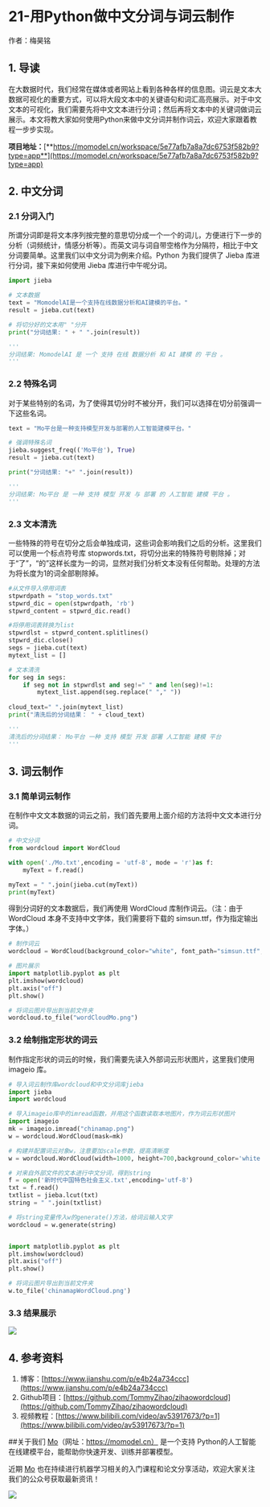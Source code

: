 # 21-用Python做中文分词与词云制作

作者：梅昊铭 

## 1. 导读
在大数据时代，我们经常在媒体或者网站上看到各种各样的信息图。词云是文本大数据可视化的重要方式，可以将大段文本中的关键语句和词汇高亮展示。对于中文文本的可视化，我们需要先将中文文本进行分词；然后再将文本中的关键词做词云展示。本文将教大家如何使用Python来做中文分词并制作词云，欢迎大家跟着教程一步步实现。


**项目地址：**[**https://momodel.cn/workspace/5e77afb7a8a7dc6753f582b9?type=app**](https://momodel.cn/workspace/5e77afb7a8a7dc6753f582b9?type=app)


## 2. 中文分词
### 2.1 分词入门
所谓分词即是将文本序列按完整的意思切分成一个一个的词儿，方便进行下一步的分析（词频统计，情感分析等）。而英文词与词自带空格作为分隔符，相比于中文分词要简单。这里我们以中文分词为例来介绍。Python 为我们提供了 Jieba 库进行分词，接下来如何使用 Jieba 库进行中午呢分词。
```python
import jieba

# 文本数据
text = "MomodelAI是一个支持在线数据分析和AI建模的平台。"
result = jieba.cut(text)

# 将切分好的文本用" "分开
print("分词结果: " + " ".join(result)) 

'''
分词结果: MomodelAI 是 一个 支持 在线 数据分析 和 AI 建模 的 平台 。
'''
```
### 2.2 特殊名词
对于某些特别的名词，为了使得其切分时不被分开，我们可以选择在切分前强调一下这些名词。
```python
text = "Mo平台是一种支持模型开发与部署的人工智能建模平台。"

# 强调特殊名词
jieba.suggest_freq(('Mo平台'), True)
result = jieba.cut(text)

print("分词结果: "+" ".join(result)) 

'''
分词结果: Mo平台 是 一种 支持 模型 开发 与 部署 的 人工智能 建模 平台 。
'''
```
### 2.3 文本清洗
一些特殊的符号在切分之后会单独成词，这些词会影响我们之后的分析。这里我们可以使用一个标点符号库 stopwords.txt，将切分出来的特殊符号剔除掉；对于“了”，“的”这样长度为一的词，显然对我们分析文本没有任何帮助。处理的方法为将长度为1的词全部剔除掉。
```python
#从文件导入停用词表
stpwrdpath = "stop_words.txt"
stpwrd_dic = open(stpwrdpath, 'rb')
stpwrd_content = stpwrd_dic.read()

#将停用词表转换为list  
stpwrdlst = stpwrd_content.splitlines()
stpwrd_dic.close()
segs = jieba.cut(text)
mytext_list = []

# 文本清洗
for seg in segs:
    if seg not in stpwrdlst and seg!=" " and len(seg)!=1:
        mytext_list.append(seg.replace(" "," "))
        
cloud_text=" ".join(mytext_list) 
print("清洗后的分词结果： " + cloud_text)

'''
清洗后的分词结果： Mo平台 一种 支持 模型 开发 部署 人工智能 建模 平台
'''
```

## 3. 词云制作
### 3.1 简单词云制作
在制作中文文本数据的词云之前，我们首先要用上面介绍的方法将中文文本进行分词。
```python
# 中文分词
from wordcloud import WordCloud

with open('./Mo.txt',encoding = 'utf-8', mode = 'r')as f:
    myText = f.read()

myText = " ".join(jieba.cut(myText)) 
print(myText)
```
得到分词好的文本数据后，我们再使用 WordCloud 库制作词云。（注：由于 WordCloud 本身不支持中文字体，我们需要将下载的 simsun.ttf，作为指定输出字体。）
```python
# 制作词云
wordcloud = WordCloud(background_color="white", font_path="simsun.ttf", height=300, width = 400).generate(myText)

# 图片展示
import matplotlib.pyplot as plt
plt.imshow(wordcloud)
plt.axis("off")
plt.show()

# 将词云图片导出到当前文件夹
wordcloud.to_file("wordCloudMo.png") 
```
### 3.2 绘制指定形状的词云
制作指定形状的词云的时候，我们需要先读入外部词云形状图片，这里我们使用 imageio 库。


```python
# 导入词云制作库wordcloud和中文分词库jieba
import jieba
import wordcloud

# 导入imageio库中的imread函数，并用这个函数读取本地图片，作为词云形状图片
import imageio
mk = imageio.imread("chinamap.png")
w = wordcloud.WordCloud(mask=mk)

# 构建并配置词云对象w，注意要加scale参数，提高清晰度
w = wordcloud.WordCloud(width=1000, height=700,background_color='white',font_path='simsun.ttf',mask=mk,scale=15)

# 对来自外部文件的文本进行中文分词，得到string
f = open('新时代中国特色社会主义.txt',encoding='utf-8')
txt = f.read()
txtlist = jieba.lcut(txt)
string = " ".join(txtlist)

# 将string变量传入w的generate()方法，给词云输入文字
wordcloud = w.generate(string)


import matplotlib.pyplot as plt
plt.imshow(wordcloud)
plt.axis("off")
plt.show()

# 将词云图片导出到当前文件夹
w.to_file('chinamapWordCloud.png')
```
### 3.3 结果展示
![](https://imgbed.momodel.cn/1585246545195-f9c7c350-8f6a-4a2c-bca6-ee9f786bbe2c.png)


## 4. 参考资料

1. 博客：[https://www.jianshu.com/p/e4b24a734ccc](https://www.jianshu.com/p/e4b24a734ccc)
1. Github项目：[https://github.com/TommyZihao/zihaowordcloud](https://github.com/TommyZihao/zihaowordcloud)
1. 视频教程：[https://www.bilibili.com/video/av53917673/?p=1](https://www.bilibili.com/video/av53917673/?p=1)


##关于我们
[Mo](https://momodel.cn)（网址：https://momodel.cn） 是一个支持 Python的人工智能在线建模平台，能帮助你快速开发、训练并部署模型。

近期 [Mo](https://momodel.cn) 也在持续进行机器学习相关的入门课程和论文分享活动，欢迎大家关注我们的公众号获取最新资讯！

![](https://imgbed.momodel.cn/联系人.png)





